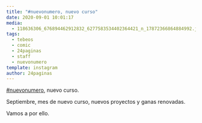```yaml
---
title: "#nuevonumero, nuevo curso"
date: 2020-09-01 10:01:17
media: 
  - 118636306_676894462912832_6277583534402364421_n_17872366864884992.jpg
tags: 
  - tebeos
  - comic
  - 24paginas
  - staff
  - nuevonumero
template: instagram
author: 24paginas
---
```


[#nuevonumero](/tags/nuevonumero), nuevo curso.

Septiembre, mes de nuevo curso, nuevos proyectos y ganas renovadas.

Vamos a por ello.
